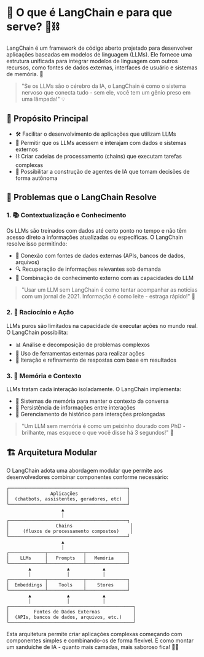 # 🤔 O que é LangChain e para que serve? 🦜⛓️

LangChain é um framework de código aberto projetado para desenvolver aplicações baseadas em modelos de linguagem (LLMs). Ele fornece uma estrutura unificada para integrar modelos de linguagem com outros recursos, como fontes de dados externas, interfaces de usuário e sistemas de memória. 🚀

> "Se os LLMs são o cérebro da IA, o LangChain é como o sistema nervoso que conecta tudo - sem ele, você tem um gênio preso em uma lâmpada!" 💡

## 🎯 Propósito Principal
- 🛠️ Facilitar o desenvolvimento de aplicações que utilizam LLMs
- 🔌 Permitir que os LLMs acessem e interajam com dados e sistemas externos
- ⛓️ Criar cadeias de processamento (chains) que executam tarefas complexas
- 🤖 Possibilitar a construção de agentes de IA que tomam decisões de forma autônoma

## 🧩 Problemas que o LangChain Resolve

### 1. 📚 Contextualização e Conhecimento
Os LLMs são treinados com dados até certo ponto no tempo e não têm acesso direto a informações atualizadas ou específicas. O LangChain resolve isso permitindo:
- 🔄 Conexão com fontes de dados externas (APIs, bancos de dados, arquivos)
- 🔍 Recuperação de informações relevantes sob demanda
- 🧠 Combinação de conhecimento externo com as capacidades do LLM

> "Usar um LLM sem LangChain é como tentar acompanhar as notícias com um jornal de 2021. Informação é como leite - estraga rápido!" 🥛

### 2. 🤔 Raciocínio e Ação
LLMs puros são limitados na capacidade de executar ações no mundo real. O LangChain possibilita:
- 📊 Análise e decomposição de problemas complexos
- 🔧 Uso de ferramentas externas para realizar ações
- 🔄 Iteração e refinamento de respostas com base em resultados

### 3. 💾 Memória e Contexto
LLMs tratam cada interação isoladamente. O LangChain implementa:
- 🧠 Sistemas de memória para manter o contexto da conversa
- 💾 Persistência de informações entre interações
- 📝 Gerenciamento de histórico para interações prolongadas

> "Um LLM sem memória é como um peixinho dourado com PhD - brilhante, mas esquece o que você disse há 3 segundos!" 🐠

## 🏗️ Arquitetura Modular

O LangChain adota uma abordagem modular que permite aos desenvolvedores combinar componentes conforme necessário:

```
┌───────────────────────────────────────────┐
│               Aplicações                  │
│  (chatbots, assistentes, geradores, etc)  │
└───────────────────────────────────────────┘
                    ▲
                    │
┌───────────────────────────────────────────┐
│                 Chains                     │
│     (fluxos de processamento compostos)    │
└───────────────────────────────────────────┘
                    ▲
                    │
┌─────────────┬─────────────┬───────────────┐
│    LLMs     │   Prompts   │   Memória     │
└─────────────┴─────────────┴───────────────┘
        ▲             ▲            ▲
        │             │            │
┌─────────────┬─────────────┬───────────────┐
│  Embeddings │    Tools    │    Stores     │
└─────────────┴─────────────┴───────────────┘
        ▲             ▲            ▲
        │             │            │
┌─────────────────────────────────────────────┐
│         Fontes de Dados Externas            │
│  (APIs, bancos de dados, arquivos, etc.)    │
└─────────────────────────────────────────────┘
```

Esta arquitetura permite criar aplicações complexas começando com componentes simples e combinando-os de forma flexível. É como montar um sanduíche de IA - quanto mais camadas, mais saboroso fica! 🥪✨